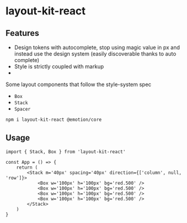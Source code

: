 # layout-kit-react


## Features

- Design tokens with autocomplete, stop using magic value in px and instead use the design system (easily discoverable thanks to auto complete)
- Style is strictly coupled with markup
- 


Some layout components that follow the style-system spec

-   `Box`
-   `Stack`
-   `Spacer`


```
npm i layout-kit-react @emotion/core
```

## Usage

```tsx
import { Stack, Box } from 'layout-kit-react'

const App = () => {
    return (
        <Stack m='40px' spacing='40px' direction={['column', null, 'row']}>
            <Box w='100px' h='100px' bg='red.500' />
            <Box w='100px' h='100px' bg='red.500' />
            <Box w='100px' h='100px' bg='red.500' />
            <Box w='100px' h='100px' bg='red.500' />
        </Stack>
    )
}
```
